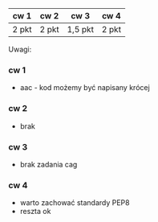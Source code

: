 | cw 1 | cw 2 | cw 3| cw 4|
|---|---|---|---|
| 2 pkt | 2 pkt | 1,5 pkt | 2 pkt|

Uwagi:


### cw 1

* aac - kod możemy być napisany krócej


### cw 2

* brak

### cw 3

* brak zadania cag

### cw 4

* warto zachować standardy PEP8
* reszta ok

